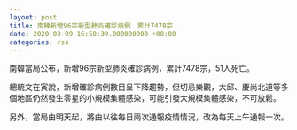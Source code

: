 ```yaml
---
layout: post
title: 南韓新增96宗新型肺炎確診病例　累計7478宗
date: 2020-03-09 16:58:39.000000000 +08:00
categories: rss
---
```


南韓當局公布，新增96宗新型肺炎確診病例，累計7478宗，51人死亡。

總統文在寅說，新增確診病例數目呈下降趨勢，但切忌樂觀，大邱、慶尚北道等多個地區仍然發生零星的小規模集體感染，可能引發大規模集體感染，不可放鬆。

另外，當局由明天起，將由以往每日兩次通報疫情情況，改為每天上午通報一次。
